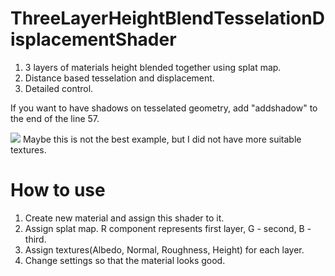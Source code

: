 # ThreeLayerHeightBlendTesselationDisplacementShader
1. 3 layers of materials height blended together using splat map.  
1. Distance based tesselation and displacement.  
1. Detailed control.  

If you want to have shadows on tesselated geometry, add "addshadow" to the end of the line 57.

![](https://i.imgur.com/mb8M3mO.png)
Maybe this is not the best example, but I did not have more suitable textures.

# How to use
1. Create new material and assign this shader to it.
1. Assign splat map. R component represents first layer, G - second, B - third.  
1. Assign textures(Albedo, Normal, Roughness, Height) for each layer.  
1. Change settings so that the material looks good.  
